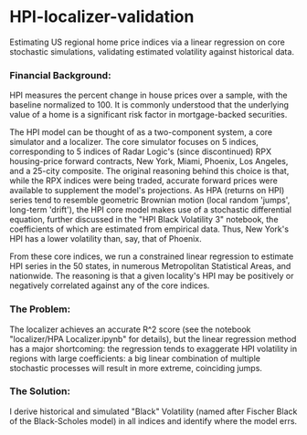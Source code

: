# HPI-localizer-validation

Estimating US regional home price indices via a linear regression on core stochastic simulations, validating estimated volatility against historical data.

### Financial Background:

HPI measures the percent change in house prices over a sample, with the baseline normalized to 100. It is commonly understood that the underlying value of a home is a significant risk factor in mortgage-backed securities.

The HPI model can be thought of as a two-component system, a core simulator and a localizer. The core simulator focuses on 5 indices, corresponding to 5 indices of Radar Logic's (since discontinued) RPX housing-price forward contracts, New York, Miami, Phoenix, Los Angeles, and a 25-city composite. The original reasoning behind this choice is that, while the RPX indices were being traded, accurate forward prices were available to supplement the model's projections. As HPA (returns on HPI) series tend to resemble geometric Brownian motion (local random 'jumps', long-term 'drift'), the HPI core model makes use of a stochastic differential equation, further discussed in the "HPI Black Volatility 3" notebook, the coefficients of which are estimated from empirical data. Thus, New York's HPI has a lower volatility than, say, that of Phoenix. 

From these core indices, we run a constrained linear regression to estimate HPI series in the 50 states, in numerous Metropolitan Statistical Areas, and nationwide. The reasoning is that a given locality's HPI may be positively or negatively correlated against any of the core indices.

### The Problem:
The localizer achieves an accurate R^2 score (see the notebook "localizer/HPA Localizer.ipynb" for details), but the linear regression method has a major shortcoming: the regression tends to exaggerate HPI volatility in regions with large coefficients: a big linear combination of multiple stochastic processes will result in more extreme, coinciding jumps.

### The Solution:
I derive historical and simulated "Black" Volatility (named after Fischer Black of the Black-Scholes model) in all indices and identify where the model errs. 
